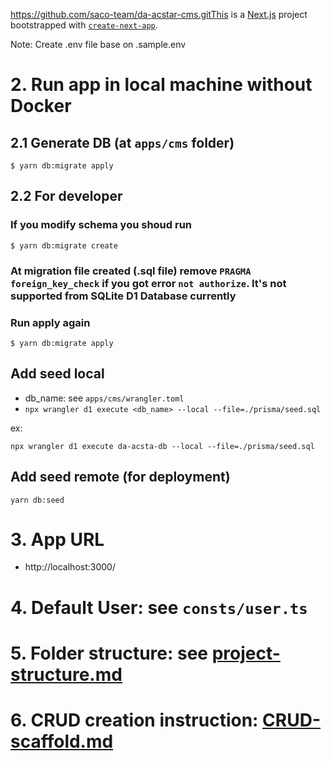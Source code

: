 https://github.com/saco-team/da-acstar-cms.gitThis is a [Next.js](https://nextjs.org/) project bootstrapped with [`create-next-app`](https://github.com/vercel/next.js/tree/canary/packages/create-next-app).

Note: Create .env file base on .sample.env

# 2. Run app in local machine without Docker

## 2.1 Generate DB (at `apps/cms` folder)

`$ yarn db:migrate apply`

## 2.2 For developer
### If you modify schema you shoud run

`$ yarn db:migrate create`

### At migration file created (.sql file) remove `PRAGMA foreign_key_check` if you got error `not authorize`. It's not supported from SQLite D1 Database currently

### Run apply again
`$ yarn db:migrate apply`

## Add seed local

- db_name: see `apps/cms/wrangler.toml`
- `npx wrangler d1 execute <db_name> --local --file=./prisma/seed.sql `

ex: 

`npx wrangler d1 execute da-acsta-db --local --file=./prisma/seed.sql`

## Add seed remote (for deployment)

`yarn db:seed`

# 3. App URL

- http://localhost:3000/

# 4. Default User: see `consts/user.ts`

# 5. Folder structure: see [project-structure.md](docs/project-structure.md)

# 6. CRUD creation instruction: [CRUD-scaffold.md](docs/CRUD-scaffold.md)
